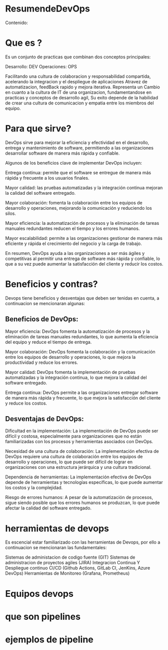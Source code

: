 # ResumendeDevOps


Contenido:

# Que es ?

Es un conjunto de practicas que combinan dos conceptos principales: 

Desarrollo: DEV
Operaciones: OPS

Facilitando una cultura de colaboracion y responsabilidad compartida, acelerando la integracion y el despliegue de aplicaciones
Atravez de automatizacion, feedBack rapido y mejora iterativa. Representa un Cambio en cuanto a la cultura de IT de una organizacion, fundamentandose en practicas y conceptos de desarrollo agil, Su exito depende de la habilidad de crear una cultura de comunicacion y empatia entre los miembros del equipo.

# Para que sirve?

DevOps sirve para mejorar la eficiencia y efectividad en el desarrollo, entrega y mantenimiento de software, permitiendo a las organizaciones desarrollar software de manera más rápida y confiable.

Algunos de los beneficios clave de implementar DevOps incluyen:

Entrega continua: permite que el software se entregue de manera más rápida y frecuente a los usuarios finales.

Mayor calidad: las pruebas automatizadas y la integración continua mejoran la calidad del software entregado.

Mayor colaboración: fomenta la colaboración entre los equipos de desarrollo y operaciones, mejorando la comunicación y reduciendo los silos.

Mayor eficiencia: la automatización de procesos y la eliminación de tareas manuales redundantes reducen el tiempo y los errores humanos.

Mayor escalabilidad: permite a las organizaciones gestionar de manera más eficiente y rápida el crecimiento del negocio y la carga de trabajo.

En resumen, DevOps ayuda a las organizaciones a ser más ágiles y competitivas al permitir una entrega de software más rápida y confiable, lo que a su vez puede aumentar la satisfacción del cliente y reducir los costos.

# Beneficios y contras?

Devops tiene beneficios y desventajas que deben ser tenidas en cuenta, a continuacion se mencionaran algunas:

## Beneficios de DevOps:

Mayor eficiencia: DevOps fomenta la automatización de procesos y la eliminación de tareas manuales redundantes, lo que aumenta la eficiencia del equipo y reduce el tiempo de entrega.

Mayor colaboración: DevOps fomenta la colaboración y la comunicación entre los equipos de desarrollo y operaciones, lo que mejora la productividad y reduce los errores.

Mayor calidad: DevOps fomenta la implementación de pruebas automatizadas y la integración continua, lo que mejora la calidad del software entregado.

Entrega continua: DevOps permite a las organizaciones entregar software de manera más rápida y frecuente, lo que mejora la satisfacción del cliente y reduce los costos.

## Desventajas de DevOps:

Dificultad en la implementación: La implementación de DevOps puede ser difícil y costosa, especialmente para organizaciones que no están familiarizadas con los procesos y herramientas asociados con DevOps.

Necesidad de una cultura de colaboración: La implementación efectiva de DevOps requiere una cultura de colaboración entre los equipos de desarrollo y operaciones, lo que puede ser difícil de lograr en organizaciones con una estructura jerárquica y una cultura tradicional.

Dependencia de herramientas: La implementación efectiva de DevOps depende de herramientas y tecnologías específicas, lo que puede aumentar los costos y la complejidad.

Riesgo de errores humanos: A pesar de la automatización de procesos, sigue siendo posible que los errores humanos se produzcan, lo que puede afectar la calidad del software entregado.

# herramientas de devops

Es escencial estar familiarizado con las herramientas de Devops, por ello a continuacion se mencionaran las fundamentales:

Sistemas de administacion de codigo fuente (GIT)
Sistemas de administracion de proyectos agiles (JIRA)
Integracion Continua Y Despliegue continuo CI/CD (Github Actions, GitLab CI, JenKins, Azure DevOps)
Herramientas de Monitoreo (Grafana, Prometheus)


# Equipos devops



# que son pipelines



# ejemplos de pipeline


